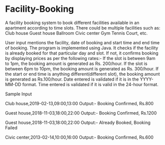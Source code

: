 # Facility-Booking
A facility booking system to book different facilities available in an apartment according to time slots.
There could be multiple facilities such as:
    Club house
    Guest house
    Ballroom
    Civic center
    Gym
    Tennis Court, etc.
    
User input mentions the facility, date of booking and start time and end time of booking.
The program is implemented using Java. It checks if the facility is already booked for
that particular day and slot. If not, it confirms booking by displaying prices as per the
following rates:-
     If the slot is between 9am to 1pm, the booking amount is generated as Rs. 200/hour.
     If the slot is between 6pm to 10pm, the booking amount is generated as Rs. 300/hour.
     If the start or end time is anything different(different slot), the booking amount
     is generated as Rs.100/hour.
 Date entered is validated if it is in the YYYY-MM-DD format. Time entered is validated if
 it is valid in the 24-hour format.
 
 Sample Input
 
 Club house,2019-02-13,09:00,13:00
 Output:- Booking Confirmed, Rs.800
 
 Guest house,2018-11-03,18:00,22:00
 Output:- Booking Confirmed, Rs.1200
 
 Guest house,2018-11-03,18:00,22:00
 Output:- Already Booked, Booking Failed
 
 Civic center,2013-02-14,10:00,16:00
 Output:- Booking Confirmed, Rs.600
